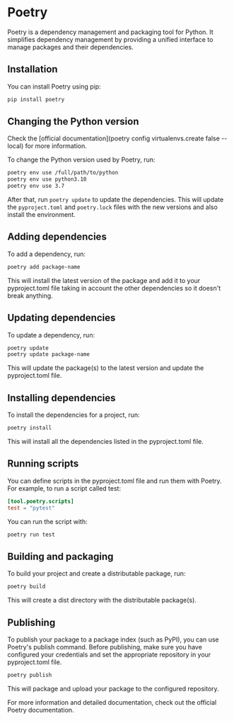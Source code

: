 # Poetry

Poetry is a dependency management and packaging tool for Python. It simplifies dependency management by providing a unified interface to manage packages and their dependencies.

## Installation

You can install Poetry using pip:

```txt
pip install poetry
```

## Changing the Python version

Check the [official documentation](poetry config virtualenvs.create false --local) for more information.

To change the Python version used by Poetry, run:

```txt
poetry env use /full/path/to/python
poetry env use python3.10
poetry env use 3.7
```

After that, run `poetry update` to update the dependencies. This will update the `pyproject.toml` and `poetry.lock` files with the new versions and also install the environment.

## Adding dependencies

To add a dependency, run:

```txt
poetry add package-name
```

This will install the latest version of the package and add it to your pyproject.toml file taking in account the other dependencies so it doesn't break anything.

## Updating dependencies

To update a dependency, run:

```txt
poetry update
poetry update package-name
```

This will update the package(s) to the latest version and update the pyproject.toml file.

## Installing dependencies

To install the dependencies for a project, run:

```txt
poetry install
```

This will install all the dependencies listed in the pyproject.toml file.

## Running scripts

You can define scripts in the pyproject.toml file and run them with Poetry. For example, to run a script called test:

```toml
[tool.poetry.scripts]
test = "pytest"
```

You can run the script with:

```txt
poetry run test
```

## Building and packaging

To build your project and create a distributable package, run:

```txt
poetry build
```

This will create a dist directory with the distributable package(s).

## Publishing

To publish your package to a package index (such as PyPI), you can use Poetry's publish command. Before publishing, make sure you have configured your credentials and set the appropriate repository in your pyproject.toml file.

```txt
poetry publish
```

This will package and upload your package to the configured repository.

For more information and detailed documentation, check out the official Poetry documentation.
